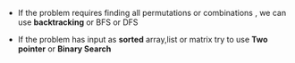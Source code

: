 - If the problem requires finding all permutations or combinations , we can use **backtracking** or BFS or DFS

- If the problem has input as **sorted** array,list or matrix try to use **Two pointer** or **Binary Search**